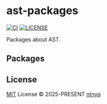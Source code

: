 # ast-packages

[![CI](https://github.com/ntnyq/ast-packages/workflows/CI/badge.svg)](https://github.com/ntnyq/ast-packages/actions)
[![LICENSE](https://img.shields.io/github/license/ntnyq/ast-packages.svg)](https://github.com/ntnyq/ast-packages/blob/main/LICENSE)

Packages about AST.

## Packages

## License

[MIT](./LICENSE) License © 2025-PRESENT [ntnyq](https://github.com/ntnyq)
